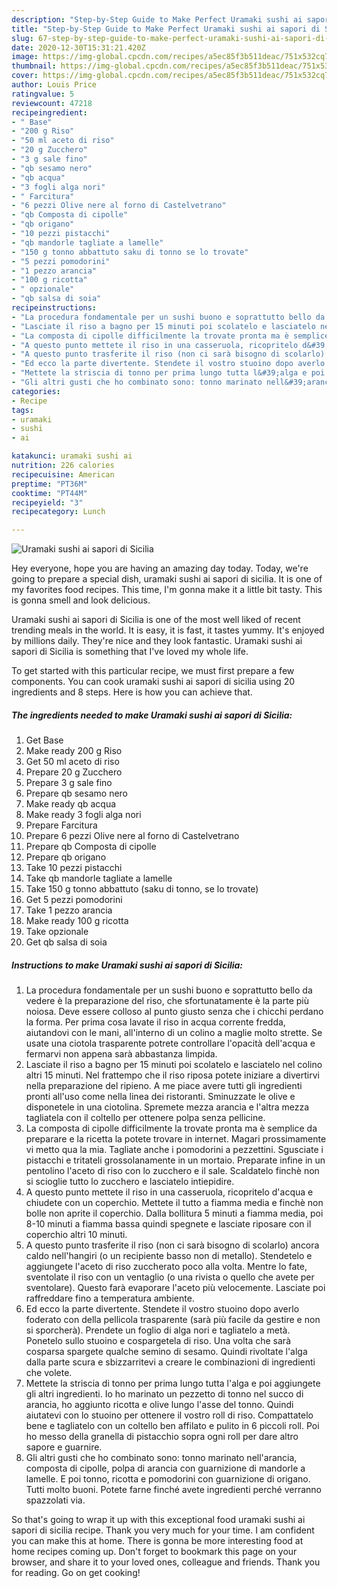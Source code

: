 ```yaml
---
description: "Step-by-Step Guide to Make Perfect Uramaki sushi ai sapori di Sicilia"
title: "Step-by-Step Guide to Make Perfect Uramaki sushi ai sapori di Sicilia"
slug: 67-step-by-step-guide-to-make-perfect-uramaki-sushi-ai-sapori-di-sicilia
date: 2020-12-30T15:31:21.420Z
image: https://img-global.cpcdn.com/recipes/a5ec85f3b511deac/751x532cq70/uramaki-sushi-ai-sapori-di-sicilia-recipe-main-photo.jpg
thumbnail: https://img-global.cpcdn.com/recipes/a5ec85f3b511deac/751x532cq70/uramaki-sushi-ai-sapori-di-sicilia-recipe-main-photo.jpg
cover: https://img-global.cpcdn.com/recipes/a5ec85f3b511deac/751x532cq70/uramaki-sushi-ai-sapori-di-sicilia-recipe-main-photo.jpg
author: Louis Price
ratingvalue: 5
reviewcount: 47218
recipeingredient:
- " Base"
- "200 g Riso"
- "50 ml aceto di riso"
- "20 g Zucchero"
- "3 g sale fino"
- "qb sesamo nero"
- "qb acqua"
- "3 fogli alga nori"
- " Farcitura"
- "6 pezzi Olive nere al forno di Castelvetrano"
- "qb Composta di cipolle"
- "qb origano"
- "10 pezzi pistacchi"
- "qb mandorle tagliate a lamelle"
- "150 g tonno abbattuto saku di tonno se lo trovate"
- "5 pezzi pomodorini"
- "1 pezzo arancia"
- "100 g ricotta"
- " opzionale"
- "qb salsa di soia"
recipeinstructions:
- "La procedura fondamentale per un sushi buono e soprattutto bello da vedere è la preparazione del riso, che sfortunatamente è la parte più noiosa. Deve essere colloso al punto giusto senza che i chicchi perdano la forma. Per prima cosa lavate il riso in acqua corrente fredda, aiutandovi con le mani, all&#39;interno di un colino a maglie molto strette. Se usate una ciotola trasparente potrete controllare l&#39;opacità dell&#39;acqua e fermarvi non appena sarà abbastanza limpida."
- "Lasciate il riso a bagno per 15 minuti poi scolatelo e lasciatelo nel colino altri 15 minuti. Nel frattempo che il riso riposa potete iniziare a divertirvi nella preparazione del ripieno. A me piace avere tutti gli ingredienti pronti all&#39;uso come nella linea dei ristoranti. Sminuzzate le olive e disponetele in una ciotolina. Spremete mezza arancia e l&#39;altra mezza tagliatela con il coltello per ottenere polpa senza pellicine."
- "La composta di cipolle difficilmente la trovate pronta ma è semplice da preparare e la ricetta la potete trovare in internet. Magari prossimamente vi metto qua la mia. Tagliate anche i pomodorini a pezzettini. Sgusciate i pistacchi e tritateli grossolanamente in un mortaio. Preparate infine in un pentolino l&#39;aceto di riso con lo zucchero e il sale. Scaldatelo finchè non si scioglie tutto lo zucchero e lasciatelo intiepidire."
- "A questo punto mettete il riso in una casseruola, ricopritelo d&#39;acqua e chiudete con un coperchio. Mettete il tutto a fiamma media e finchè non bolle non aprite il coperchio. Dalla bollitura 5 minuti a fiamma media, poi 8-10 minuti a fiamma bassa quindi spegnete e lasciate riposare con il coperchio altri 10 minuti."
- "A questo punto trasferite il riso (non ci sarà bisogno di scolarlo) ancora caldo nell&#39;hangiri (o un recipiente basso non di metallo). Stendetelo e aggiungete l&#39;aceto di riso zuccherato poco alla volta. Mentre lo fate, sventolate il riso con un ventaglio (o una rivista o quello che avete per sventolare). Questo farà evaporare l&#39;aceto più velocemente. Lasciate poi raffreddare fino a temperatura ambiente."
- "Ed ecco la parte divertente. Stendete il vostro stuoino dopo averlo foderato con della pellicola trasparente (sarà più facile da gestire e non si sporcherà). Prendete un foglio di alga nori e tagliatelo a metà. Ponetelo sullo stuoino e cospargetela di riso. Una volta che sarà cosparsa spargete qualche semino di sesamo. Quindi rivoltate l&#39;alga dalla parte scura e sbizzarritevi a creare le combinazioni di ingredienti che volete."
- "Mettete la striscia di tonno per prima lungo tutta l&#39;alga e poi aggiungete gli altri ingredienti. Io ho marinato un pezzetto di tonno nel succo di arancia, ho aggiunto ricotta e olive lungo l&#39;asse del tonno. Quindi aiutatevi con lo stuoino per ottenere il vostro roll di riso. Compattatelo bene e tagliatelo con un coltello ben affilato e pulito in 6 piccoli roll. Poi ho messo della granella di pistacchio sopra ogni roll per dare altro sapore e guarnire."
- "Gli altri gusti che ho combinato sono: tonno marinato nell&#39;arancia, composta di cipolle, polpa di arancia con guarnizione di mandorle a lamelle. E poi tonno, ricotta e pomodorini con guarnizione di origano. Tutti molto buoni. Potete farne finché avete ingredienti perché verranno spazzolati via."
categories:
- Recipe
tags:
- uramaki
- sushi
- ai

katakunci: uramaki sushi ai 
nutrition: 226 calories
recipecuisine: American
preptime: "PT36M"
cooktime: "PT44M"
recipeyield: "3"
recipecategory: Lunch

---
```



![Uramaki sushi ai sapori di Sicilia](https://img-global.cpcdn.com/recipes/a5ec85f3b511deac/751x532cq70/uramaki-sushi-ai-sapori-di-sicilia-recipe-main-photo.jpg)

Hey everyone, hope you are having an amazing day today. Today, we're going to prepare a special dish, uramaki sushi ai sapori di sicilia. It is one of my favorites food recipes. This time, I'm gonna make it a little bit tasty. This is gonna smell and look delicious.



Uramaki sushi ai sapori di Sicilia is one of the most well liked of recent trending meals in the world. It is easy, it is fast, it tastes yummy. It's enjoyed by millions daily. They're nice and they look fantastic. Uramaki sushi ai sapori di Sicilia is something that I've loved my whole life.


To get started with this particular recipe, we must first prepare a few components. You can cook uramaki sushi ai sapori di sicilia using 20 ingredients and 8 steps. Here is how you can achieve that.

<!--inarticleads1-->

##### The ingredients needed to make Uramaki sushi ai sapori di Sicilia:

1. Get  Base
1. Make ready 200 g Riso
1. Get 50 ml aceto di riso
1. Prepare 20 g Zucchero
1. Prepare 3 g sale fino
1. Prepare qb sesamo nero
1. Make ready qb acqua
1. Make ready 3 fogli alga nori
1. Prepare  Farcitura
1. Prepare 6 pezzi Olive nere al forno di Castelvetrano
1. Prepare qb Composta di cipolle
1. Prepare qb origano
1. Take 10 pezzi pistacchi
1. Take qb mandorle tagliate a lamelle
1. Take 150 g tonno abbattuto (saku di tonno, se lo trovate)
1. Get 5 pezzi pomodorini
1. Take 1 pezzo arancia
1. Make ready 100 g ricotta
1. Take  opzionale
1. Get qb salsa di soia




<!--inarticleads2-->

##### Instructions to make Uramaki sushi ai sapori di Sicilia:

1. La procedura fondamentale per un sushi buono e soprattutto bello da vedere è la preparazione del riso, che sfortunatamente è la parte più noiosa. Deve essere colloso al punto giusto senza che i chicchi perdano la forma. Per prima cosa lavate il riso in acqua corrente fredda, aiutandovi con le mani, all&#39;interno di un colino a maglie molto strette. Se usate una ciotola trasparente potrete controllare l&#39;opacità dell&#39;acqua e fermarvi non appena sarà abbastanza limpida.
1. Lasciate il riso a bagno per 15 minuti poi scolatelo e lasciatelo nel colino altri 15 minuti. Nel frattempo che il riso riposa potete iniziare a divertirvi nella preparazione del ripieno. A me piace avere tutti gli ingredienti pronti all&#39;uso come nella linea dei ristoranti. Sminuzzate le olive e disponetele in una ciotolina. Spremete mezza arancia e l&#39;altra mezza tagliatela con il coltello per ottenere polpa senza pellicine.
1. La composta di cipolle difficilmente la trovate pronta ma è semplice da preparare e la ricetta la potete trovare in internet. Magari prossimamente vi metto qua la mia. Tagliate anche i pomodorini a pezzettini. Sgusciate i pistacchi e tritateli grossolanamente in un mortaio. Preparate infine in un pentolino l&#39;aceto di riso con lo zucchero e il sale. Scaldatelo finchè non si scioglie tutto lo zucchero e lasciatelo intiepidire.
1. A questo punto mettete il riso in una casseruola, ricopritelo d&#39;acqua e chiudete con un coperchio. Mettete il tutto a fiamma media e finchè non bolle non aprite il coperchio. Dalla bollitura 5 minuti a fiamma media, poi 8-10 minuti a fiamma bassa quindi spegnete e lasciate riposare con il coperchio altri 10 minuti.
1. A questo punto trasferite il riso (non ci sarà bisogno di scolarlo) ancora caldo nell&#39;hangiri (o un recipiente basso non di metallo). Stendetelo e aggiungete l&#39;aceto di riso zuccherato poco alla volta. Mentre lo fate, sventolate il riso con un ventaglio (o una rivista o quello che avete per sventolare). Questo farà evaporare l&#39;aceto più velocemente. Lasciate poi raffreddare fino a temperatura ambiente.
1. Ed ecco la parte divertente. Stendete il vostro stuoino dopo averlo foderato con della pellicola trasparente (sarà più facile da gestire e non si sporcherà). Prendete un foglio di alga nori e tagliatelo a metà. Ponetelo sullo stuoino e cospargetela di riso. Una volta che sarà cosparsa spargete qualche semino di sesamo. Quindi rivoltate l&#39;alga dalla parte scura e sbizzarritevi a creare le combinazioni di ingredienti che volete.
1. Mettete la striscia di tonno per prima lungo tutta l&#39;alga e poi aggiungete gli altri ingredienti. Io ho marinato un pezzetto di tonno nel succo di arancia, ho aggiunto ricotta e olive lungo l&#39;asse del tonno. Quindi aiutatevi con lo stuoino per ottenere il vostro roll di riso. Compattatelo bene e tagliatelo con un coltello ben affilato e pulito in 6 piccoli roll. Poi ho messo della granella di pistacchio sopra ogni roll per dare altro sapore e guarnire.
1. Gli altri gusti che ho combinato sono: tonno marinato nell&#39;arancia, composta di cipolle, polpa di arancia con guarnizione di mandorle a lamelle. E poi tonno, ricotta e pomodorini con guarnizione di origano. Tutti molto buoni. Potete farne finché avete ingredienti perché verranno spazzolati via.




So that's going to wrap it up with this exceptional food uramaki sushi ai sapori di sicilia recipe. Thank you very much for your time. I am confident you can make this at home. There is gonna be more interesting food at home recipes coming up. Don't forget to bookmark this page on your browser, and share it to your loved ones, colleague and friends. Thank you for reading. Go on get cooking!
